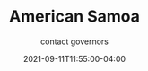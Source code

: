 ---
date: 2021-09-11T11:55:00-04:00
title: "American Samoa"
ab: "AS"
seo_title: "Contact American Samoa Governor"
description: Contact American Samoa Governor
author: contact governors
url: /american-samoa/
weight: 1
---